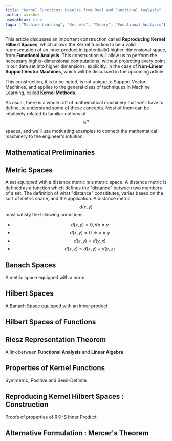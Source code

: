 ```yaml
---
title: "Kernel Functions: Results from Real and Functional Analysis"
author: avishek
usemathjax: true
tags: ["Machine Learning", "Kernels", "Theory", "Functional Analysis"]
---
```

This article discusses an important construction called **Reproducing Kernel Hilbert Spaces**, which allows the Kernel function to be a valid representation of an inner product in (potentially) higher-dimensional space, from **Functional Analysis**. This construction will allow us to perform the necessary higher-dimensional computations, without projecting every point in our data set into higher dimensions, explicitly, in the case of **Non-Linear Support Vector Machines**, which will be discussed in the upcoming article.

This construction, it is to be noted, is not unique to Support Vector Machines, and applies to the general class of techniques in Machine Learning, called **Kernel Methods**.

As usual, there is a whole raft of mathematical machinery that we'll have to define, to understand some of these concepts. Most of them can be intuitively related to familiar notions of $$\mathbb{R}^n$$ spaces, and we'll use motivating examples to connect the mathematical machinery to the engineer's intuition.

## Mathematical Preliminaries

## Metric Spaces
A set equipped with a distance metric is a metric space. A distance metric is defined as a function which defines the "distance" between two members of a set. The definition of what "distance" consititutes, varies based on the sort of metric space, and the application. A distance metric $$d(x,y)$$ must satisfy the following conditions.

- $$d(x,y)>0, \forall x\neq y$$
- $$d(x,y)=0 \Rightarrow x=y$$
- $$d(x,y)=d(y,x)$$
- $$d(x,z)\leq d(x,y)+d(y,z)$$

## Banach Spaces
A metric space equipped with a norm
## Hilbert Spaces
A Banach Space equipped with an inner product
## Hilbert Spaces of Functions
## Riesz Representation Theorem
A link between **Functional Analysis** and **Linear Algebra**
## Properties of Kernel Functions
Symmetric, Positive and Semi-Definite
## Reproducing Kernel Hilbert Spaces : Construction
Proofs of properties of RKHS Inner Product
## Alternative Formulation : Mercer's Theorem
